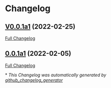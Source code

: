 # Changelog

## [V0.0.1a1](https://github.com/OpenVoiceOS/ovos_PHAL/tree/V0.0.1a1) (2022-02-25)

[Full Changelog](https://github.com/OpenVoiceOS/ovos_PHAL/compare/0.0.1a1...V0.0.1a1)

## [0.0.1a1](https://github.com/OpenVoiceOS/ovos_PHAL/tree/0.0.1a1) (2022-02-05)

[Full Changelog](https://github.com/OpenVoiceOS/ovos_PHAL/compare/bd50000eda7fbba247db888b123bd64cf5738ddc...0.0.1a1)



\* *This Changelog was automatically generated by [github_changelog_generator](https://github.com/github-changelog-generator/github-changelog-generator)*

